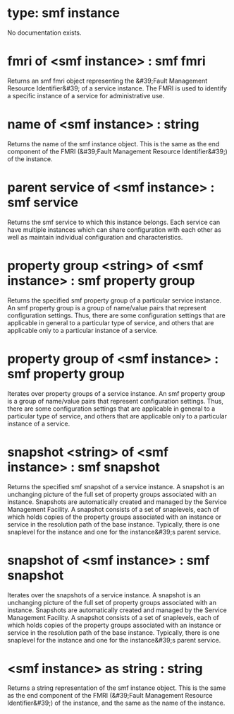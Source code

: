 # type: smf instance

No documentation exists.

# fmri of &lt;smf instance&gt; : smf fmri

Returns an smf fmri object representing the &amp;#39;Fault Management Resource Identifier&amp;#39; of a service instance. The FMRI is used to identify a specific instance of a service for administrative use.

# name of &lt;smf instance&gt; : string

Returns the name of the smf instance object. This is the same as the end component of the FMRI (&amp;#39;Fault Management Resource Identifier&amp;#39;) of the instance.

# parent service of &lt;smf instance&gt; : smf service

Returns the smf service to which this instance belongs. Each service can have multiple instances which can share configuration with each other as well as maintain individual configuration and  characteristics.

# property group &lt;string&gt; of &lt;smf instance&gt; : smf property group

Returns the specified smf property group of a particular service instance. An smf property group is a group of name/value pairs that represent configuration settings. Thus, there are some configuration settings that are applicable in general to a particular type of service, and others that are applicable only to a particular instance of a service.

# property group of &lt;smf instance&gt; : smf property group

Iterates over property groups of a service instance. An smf property group is a group of name/value pairs that represent configuration settings. Thus, there are some configuration settings that are applicable in general to a particular type of service, and others that are applicable only to a particular instance of a service.

# snapshot &lt;string&gt; of &lt;smf instance&gt; : smf snapshot

Returns the specified smf snapshot of a service instance. A snapshot is an unchanging picture of the full set of  property  groups  associated  with  an  instance. Snapshots are automatically created and managed by the Service Management Facility. A snapshot consists of a set of snaplevels, each of which holds copies of the property groups associated with an instance or service in the resolution path of the base instance. Typically, there is one snaplevel for the instance and one for the instance&amp;#39;s parent service.

# snapshot of &lt;smf instance&gt; : smf snapshot

Iterates over the snapshots of a service instance. A snapshot is an unchanging picture of the full set of  property  groups  associated  with  an  instance. Snapshots are automatically created and managed by the Service Management Facility. A snapshot consists of a set of snaplevels, each of which holds copies of the property groups associated with an instance or service in the resolution path of the base instance. Typically, there is one snaplevel for the instance and one for the instance&amp;#39;s parent service.

# &lt;smf instance&gt; as string : string

Returns a string representation of the smf instance object. This is the same as the end component of the FMRI (&amp;#39;Fault Management Resource Identifier&amp;#39;) of the instance, and the same as the name of the instance.

